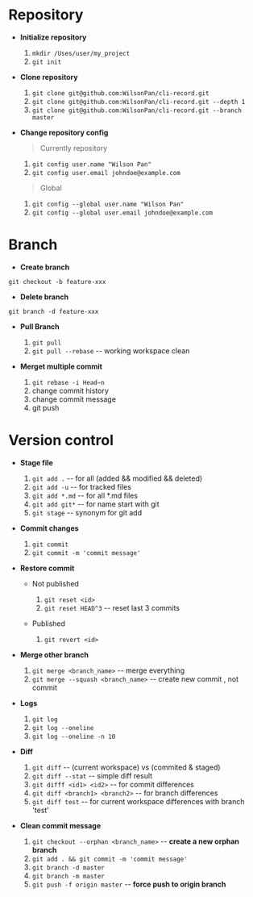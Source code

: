 # Repository

- **Initialize repository**
    1. `mkdir /Uses/user/my_project`
    2. `git init`

- **Clone repository**  
  
    1. `git clone git@github.com:WilsonPan/cli-record.git`
    2. `git clone git@github.com:WilsonPan/cli-record.git --depth 1`
    3. `git clone git@github.com:WilsonPan/cli-record.git --branch master`

- **Change repository config**

    > Currently repository  
                                       
    1. `git config user.name "Wilson Pan"`
    2. `git config user.email johndoe@example.com`

    > Global

    1. `git config --global user.name "Wilson Pan"`
    2. `git config --global user.email johndoe@example.com`

# Branch

- **Create branch**

`git checkout -b feature-xxx`

- **Delete branch**
  
`git branch -d feature-xxx`

- **Pull Branch**
  
    1. `git pull`
    2. `git pull --rebase` -- working workspace clean

- **Merget multiple commit**
  
    1. `git rebase -i Head~n`
    2. change commit history
    3. change commit message
    4. git push
   
# Version control

- **Stage file**
    1. `git add .` -- for all (added  && modified  && deleted) 
    2. `git add -u` -- for tracked files
    3. `git add *.md` -- for all *.md files
    4. `git add git*` -- for name start with git
    5. `git stage` -- synonym for git add

- **Commit changes**
    1. `git commit`
    2. `git commit -m 'commit message'`

- **Restore commit**
    
    - Not published
        1. `git reset <id>`
        2. `git reset HEAD^3` -- reset last 3 commits

    - Published
        1. `git revert <id>`
- **Merge other branch**
    1. `git merge <branch_name>`            -- merge everything
    2. `git merge --squash <branch_name>`   -- create new commit , not commit

- **Logs**
    1. `git log`
    2. `git log --oneline`
    3. `git log --oneline -n 10`

- **Diff**
    1. `git diff` -- (current workspace) vs (commited & staged)
    2. `git diff --stat` -- simple diff result
    3. `git difff <id1> <id2>` -- for commit differences
    4. `git diff <branch1> <branch2>` -- for branch differences
    5. `git diff test` -- for current workspace differences with branch 'test'
   
- **Clean commit message**
    1. `git checkout --orphan <branch_name>`  -- **create a new orphan branch**
    2. `git add . && git commit -m 'commit message'`
    3. `git branch -d master`
    4. `git branch -m master`
    5. `git push -f origin master` -- **force push to origin branch**
